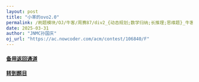 ```yaml
---
layout: post
title: "小苯的ovo2.0"
permalink: /刷题模块/OJ/牛客/周赛87/div2_{动态规划;数学归纳;长推理;思维题}_牛客_小苯的ovo2.0.md/
date: 2025-03-31
author: "JNMC孙国庆"
oj_url: "https://ac.nowcoder.com/acm/contest/106840/F"
---
```


#### [备用返回通道](../../README.md)
#### [转到题目](https://ac.nowcoder.com/acm/contest/106840/F)

